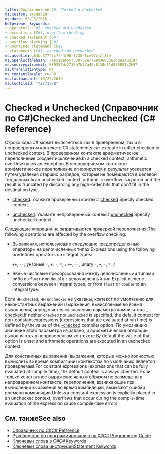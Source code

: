 ```yaml
---
title: Справочник по C#. Checked и Unchecked
ms.custom: seodec18
ms.date: 05/15/2018
helpviewer_keywords:
- operators [C#], checked and unchecked
- exceptions [C#], overflow checking
- checked statement [C#]
- overflow checking [C#]
- unchecked statement [C#]
- statements [C#], checked and unchecked
ms.assetid: a84bc877-2c7f-4396-8735-1ce97c42f35e
ms.openlocfilehash: 7abc19e0657330752e7798d060516c48aa402297
ms.sourcegitcommit: 559259da2738a7b33a46c0130e51d336091c2097
ms.translationtype: HT
ms.contentlocale: ru-RU
ms.lasthandoff: 10/22/2019
ms.locfileid: "72771778"
---
```

# <a name="checked-and-unchecked-c-reference"></a><span data-ttu-id="b3fd0-102">Checked и Unchecked (Справочник по C#)</span><span class="sxs-lookup"><span data-stu-id="b3fd0-102">Checked and Unchecked (C# Reference)</span></span>
<span data-ttu-id="b3fd0-103">Строка кода C# может выполняться как в проверенном, так и в непроверенном контексте.</span><span class="sxs-lookup"><span data-stu-id="b3fd0-103">C# statements can execute in either checked or unchecked context.</span></span> <span data-ttu-id="b3fd0-104">В проверенном контексте арифметическое переполнение создает исключение.</span><span class="sxs-lookup"><span data-stu-id="b3fd0-104">In a checked context, arithmetic overflow raises an exception.</span></span> <span data-ttu-id="b3fd0-105">В непроверяемом контексте арифметическое переполнение игнорируется и результат усекается путем удаления старших разрядов, которые не помещаются в целевой тип данных.</span><span class="sxs-lookup"><span data-stu-id="b3fd0-105">In an unchecked context, arithmetic overflow is ignored and the result is truncated by discarding any high-order bits that don't fit in the destination type.</span></span>  
  
- <span data-ttu-id="b3fd0-106">[checked](checked.md). Укажите проверенный контекст.</span><span class="sxs-lookup"><span data-stu-id="b3fd0-106">[checked](checked.md) Specify checked context.</span></span>  
  
- <span data-ttu-id="b3fd0-107">[unchecked](unchecked.md). Укажите непроверенный контекст.</span><span class="sxs-lookup"><span data-stu-id="b3fd0-107">[unchecked](unchecked.md) Specify unchecked context.</span></span>  
  
 <span data-ttu-id="b3fd0-108">Следующие операции не затрагиваются проверкой переполнения.</span><span class="sxs-lookup"><span data-stu-id="b3fd0-108">The following operations are affected by the overflow checking:</span></span>  
  
- <span data-ttu-id="b3fd0-109">Выражения, использующие следующие предопределенные операторы на целочисленных типах:</span><span class="sxs-lookup"><span data-stu-id="b3fd0-109">Expressions using the following predefined operators on integral types:</span></span>  
  
     <span data-ttu-id="b3fd0-110">`++`, `--`; унарные `-`, `+`, `-`, `*`, `/`.</span><span class="sxs-lookup"><span data-stu-id="b3fd0-110">`++`, `--`, unary `-`, `+`, `-`, `*`, `/`</span></span>  
  
- <span data-ttu-id="b3fd0-111">Явные числовые преобразования между целочисленными типами либо из `float` или `double` в целочисленный тип.</span><span class="sxs-lookup"><span data-stu-id="b3fd0-111">Explicit numeric conversions between integral types, or from `float` or `double` to an integral type.</span></span>  
  
 <span data-ttu-id="b3fd0-112">Если ни `checked`, ни `unchecked` не указаны, контекст по умолчанию для неконстантных выражений (выражения, вычисляемые во время выполнения) определяется по значению параметра компилятора [-checked](../compiler-options/checked-compiler-option.md).</span><span class="sxs-lookup"><span data-stu-id="b3fd0-112">If neither `checked` nor `unchecked` is specified, the default context for non-constant expressions (expressions that are evaluated at run time) is defined by the value of the [-checked](../compiler-options/checked-compiler-option.md) compiler option.</span></span> <span data-ttu-id="b3fd0-113">По умолчанию значение этого параметра не задано, и арифметические операции выполняются в непроверенном контексте.</span><span class="sxs-lookup"><span data-stu-id="b3fd0-113">By default the value of that option is unset and arithmetic operations are executed in an unchecked context.</span></span>
 
 <span data-ttu-id="b3fd0-114">Для константных выражений (выражения, которые можно полностью вычислить во время компиляции) контекстом по умолчанию является проверяемый.</span><span class="sxs-lookup"><span data-stu-id="b3fd0-114">For constant expressions (expressions that can be fully evaluated at compile time), the default context is always checked.</span></span> <span data-ttu-id="b3fd0-115">Если только константное выражение явным образом не размещено в непроверенном контексте, переполнения, возникающие при вычислении выражения во время компиляции, вызывают ошибки времени компиляции.</span><span class="sxs-lookup"><span data-stu-id="b3fd0-115">Unless a constant expression is explicitly placed in an unchecked context, overflows that occur during the compile-time evaluation of the expression cause compile-time errors.</span></span>
  
## <a name="see-also"></a><span data-ttu-id="b3fd0-116">См. также</span><span class="sxs-lookup"><span data-stu-id="b3fd0-116">See also</span></span>

- [<span data-ttu-id="b3fd0-117">Справочник по C#</span><span class="sxs-lookup"><span data-stu-id="b3fd0-117">C# Reference</span></span>](../index.md)
- [<span data-ttu-id="b3fd0-118">Руководство по программированию на C#</span><span class="sxs-lookup"><span data-stu-id="b3fd0-118">C# Programming Guide</span></span>](../../programming-guide/index.md)
- [<span data-ttu-id="b3fd0-119">Ключевые слова в C#</span><span class="sxs-lookup"><span data-stu-id="b3fd0-119">C# Keywords</span></span>](index.md)
- [<span data-ttu-id="b3fd0-120">Ключевые слова инструкций</span><span class="sxs-lookup"><span data-stu-id="b3fd0-120">Statement Keywords</span></span>](statement-keywords.md)
